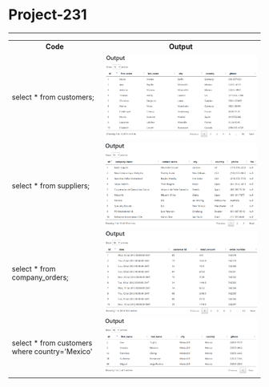 # Project-231
<hr/>
<table>
  <tr>
    <th>Code</th>
    <th>Output</th>
  </tr>
  <tr>
    <td>select * from customers;</td>
    <td><img src='1.PNG'></td>
  </tr>
  <tr>
    <td>select * from suppliers;</td>
    <td><img src='2.PNG'></td>
  </tr>
  <tr>
    <td>select * from company_orders;</td>
    <td><img src='3.PNG'></td>
  </tr>
  <tr>
    <td>select * from customers where country='Mexico'</td>
    <td><img src='4.PNG'></td>
  </tr>
</table>
